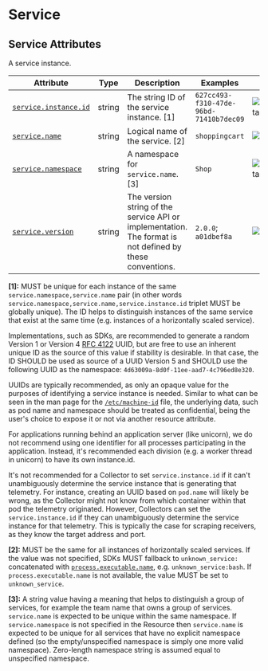 <!--- Hugo front matter used to generate the website version of this page:
--->

<!-- NOTE: THIS FILE IS AUTOGENERATED. DO NOT EDIT BY HAND. -->
<!-- see templates/registry/markdown/attribute_namespace.md.j2 -->

# Service

## Service Attributes

A service instance.

| Attribute                                                                         | Type   | Description                                                                                              | Examples                               | Stability                                                        |
| --------------------------------------------------------------------------------- | ------ | -------------------------------------------------------------------------------------------------------- | -------------------------------------- | ---------------------------------------------------------------- |
| <a id="service-instance-id" href="#service-instance-id">`service.instance.id`</a> | string | The string ID of the service instance. [1]                                                               | `627cc493-f310-47de-96bd-71410b7dec09` | ![Experimental](https://img.shields.io/badge/-experimental-blue) |
| <a id="service-name" href="#service-name">`service.name`</a>                      | string | Logical name of the service. [2]                                                                         | `shoppingcart`                         | ![Stable](https://img.shields.io/badge/-stable-lightgreen)       |
| <a id="service-namespace" href="#service-namespace">`service.namespace`</a>       | string | A namespace for `service.name`. [3]                                                                      | `Shop`                                 | ![Experimental](https://img.shields.io/badge/-experimental-blue) |
| <a id="service-version" href="#service-version">`service.version`</a>             | string | The version string of the service API or implementation. The format is not defined by these conventions. | `2.0.0`; `a01dbef8a`                   | ![Stable](https://img.shields.io/badge/-stable-lightgreen)       |

**[1]:** MUST be unique for each instance of the same `service.namespace,service.name` pair (in other words
`service.namespace,service.name,service.instance.id` triplet MUST be globally unique). The ID helps to
distinguish instances of the same service that exist at the same time (e.g. instances of a horizontally scaled
service).

Implementations, such as SDKs, are recommended to generate a random Version 1 or Version 4 [RFC
4122](https://www.ietf.org/rfc/rfc4122.txt) UUID, but are free to use an inherent unique ID as the source of
this value if stability is desirable. In that case, the ID SHOULD be used as source of a UUID Version 5 and
SHOULD use the following UUID as the namespace: `4d63009a-8d0f-11ee-aad7-4c796ed8e320`.

UUIDs are typically recommended, as only an opaque value for the purposes of identifying a service instance is
needed. Similar to what can be seen in the man page for the
[`/etc/machine-id`](https://www.freedesktop.org/software/systemd/man/machine-id.html) file, the underlying
data, such as pod name and namespace should be treated as confidential, being the user's choice to expose it
or not via another resource attribute.

For applications running behind an application server (like unicorn), we do not recommend using one identifier
for all processes participating in the application. Instead, it's recommended each division (e.g. a worker
thread in unicorn) to have its own instance.id.

It's not recommended for a Collector to set `service.instance.id` if it can't unambiguously determine the
service instance that is generating that telemetry. For instance, creating an UUID based on `pod.name` will
likely be wrong, as the Collector might not know from which container within that pod the telemetry originated.
However, Collectors can set the `service.instance.id` if they can unambiguously determine the service instance
for that telemetry. This is typically the case for scraping receivers, as they know the target address and
port.

**[2]:** MUST be the same for all instances of horizontally scaled services. If the value was not specified, SDKs MUST fallback to `unknown_service:` concatenated with [`process.executable.name`](process.md), e.g. `unknown_service:bash`. If `process.executable.name` is not available, the value MUST be set to `unknown_service`.

**[3]:** A string value having a meaning that helps to distinguish a group of services, for example the team name that owns a group of services. `service.name` is expected to be unique within the same namespace. If `service.namespace` is not specified in the Resource then `service.name` is expected to be unique for all services that have no explicit namespace defined (so the empty/unspecified namespace is simply one more valid namespace). Zero-length namespace string is assumed equal to unspecified namespace.
